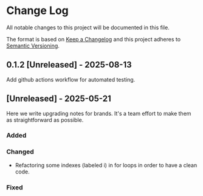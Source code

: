 # Change Log

All notable changes to this project will be documented in this file.

The format is based on [Keep a Changelog](http://keepachangelog.com/)
and this project adheres to [Semantic Versioning](http://semver.org/).

## 0.1.2  [Unreleased] - 2025-08-13

Add github actions workflow for automated testing.

## [Unreleased] - 2025-05-21

Here we write upgrading notes for brands. It's a team effort to make them as
straightforward as possible.

### Added

### Changed

- Refactoring some indexes (labeled i) in for loops in order to have a clean code.

### Fixed

